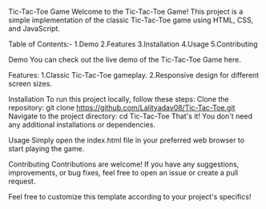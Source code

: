 Tic-Tac-Toe Game
Welcome to the Tic-Tac-Toe Game! This project is a simple implementation of the classic Tic-Tac-Toe game using HTML, CSS, and JavaScript.

Table of Contents:-
1.Demo
2.Features
3.Installation
4.Usage
5.Contributing

Demo
You can check out the live demo of the Tic-Tac-Toe Game here.


Features:
1.Classic Tic-Tac-Toe gameplay.
2.Responsive design for different screen sizes.

Installation
To run this project locally, follow these steps:
Clone the repository:
git clone
https://github.com/Lalityadav08/Tic-Tac-Toe.git
Navigate to the project directory:
cd Tic-Tac-Toe
That's it! You don't need any additional installations or dependencies.

Usage
Simply open the index.html file in your preferred web browser to start playing the game.

Contributing
Contributions are welcome! If you have any suggestions, improvements, or bug fixes, feel free to open an issue or create a pull request.

Feel free to customize this template according to your project's specifics!





